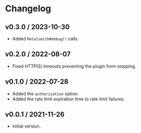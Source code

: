 # Changelog

## v0.3.0 / 2023-10-30

- Added `Metalsmith#debug()` calls.

## v0.2.0 / 2022-08-07

- Fixed HTTP(S) timeouts preventing the plugin from stopping.

## v0.1.0 / 2022-07-28

- Added the `authorization` option.
- Added the rate limit expiration time to rate limit failures.

## v0.0.1 / 2021-11-26

- Initial version.
